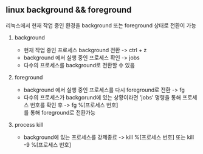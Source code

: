 ## linux background && foreground
리눅스에서 현재 작업 중인 환경을 background 또는 foreground 상태로 전환이 가능

1. background
    - 현재 작업 중인 프로세스 background 전환 -> ctrl + z
    - background 에서 실행 중인 프로세스 확인 -> jobs
    - 다수의 프로세스를 background로 전환할 수 있음

2. foreground
    - background 에서 실행 중인 프로세스를 다시 foreground로 전환 -> fg
    - 다수의 프로세스가 backgorund에 있는 상황이라면 'jobs' 명령을 통해 프로세스 번호를 확인 후 -> fg %[프로세스 번호]  
    를 통해 foreground로 전환가능

3. process kill
    - background에 있는 프로세스를 강제종료 -> kill %[프로세스 번호] 또는 kill -9 %[프로세스 번호]